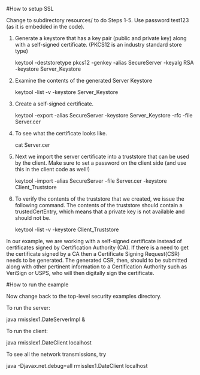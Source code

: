 
#How to setup SSL

Change to subdirectory resources/ to do Steps 1-5. Use password test123 (as it is embedded in the code).

1. 	Generate a keystore that has a key pair (public and private key) along with a
	self-signed certificate. (PKCS12 is an industry standard store type)

	keytool -deststoretype pkcs12 -genkey -alias SecureServer -keyalg RSA -keystore Server_Keystore

2. 	Examine the contents of the generated Server Keystore

	keytool -list -v  -keystore Server_Keystore

3.  Create a self-signed certificate.

	keytool -export -alias SecureServer -keystore Server_Keystore -rfc -file Server.cer

4. 	To see what the certificate looks like.

	cat Server.cer

5.  Next we import the server certificate into a truststore that can be used by
    the client. Make sure to set a password on the client side (and use this in
	the client code as well!)

	keytool -import -alias SecureServer -file Server.cer -keystore Client_Truststore

6.	To verify the contents of the truststore that we created, we issue the following
    command. The contents of the truststore should contain a trustedCertEntry,
	which means that a private key is not available and should not be.

	keytool -list -v  -keystore Client_Truststore

In our example, we are working with a self-signed certificate instead of certificates signed by
Certification Authority (CA). If there is a need to get the certificate signed by a CA then a
Certificate Signing Request(CSR) needs to be generated. The generated CSR, then, should to be
submitted along with other pertinent information to a Certification Authority such as VeriSign
or USPS, who will then digitally sign the certificate.


#How to run the example

Now change back to the top-level security examples directory.

To run the server:

java rmisslex1.DateServerImpl &


To run the client:

java rmisslex1.DateClient localhost 


To see all the network transmissions, try

java -Djavax.net.debug=all rmisslex1.DateClient localhost


